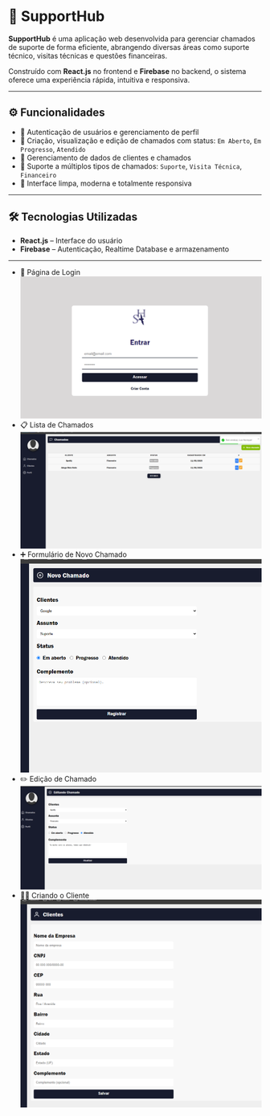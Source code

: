# 🚀 SupportHub

**SupportHub** é uma aplicação web desenvolvida para gerenciar chamados de suporte de forma eficiente, abrangendo diversas áreas como suporte técnico, visitas técnicas e questões financeiras.  

Construído com **React.js** no frontend e **Firebase** no backend, o sistema oferece uma experiência rápida, intuitiva e responsiva.

---

## ⚙️ Funcionalidades

- 🔐 Autenticação de usuários e gerenciamento de perfil  
- 📝 Criação, visualização e edição de chamados com status: `Em Aberto`, `Em Progresso`, `Atendido`  
- 👤 Gerenciamento de dados de clientes e chamados  
- 🧾 Suporte a múltiplos tipos de chamados: `Suporte`, `Visita Técnica`, `Financeiro`  
- 📱 Interface limpa, moderna e totalmente responsiva

---

## 🛠️ Tecnologias Utilizadas

- **React.js** – Interface do usuário  
- **Firebase** – Autenticação, Realtime Database e armazenamento  

---

- 🔑 Página de Login  
![Página de Login](https://github.com/Luizynhoo/SupportHub/blob/main/img/Captura%20de%20tela%202025-05-13%20121520.png)
- 📋 Lista de Chamados
![Lista de Chamados](https://github.com/Luizynhoo/SupportHub/blob/main/img/Captura%20de%20tela%202025-05-13%20121550.png)
- ➕ Formulário de Novo Chamado
![Formulário de Novo Chamado](https://github.com/Luizynhoo/SupportHub/blob/main/img/Captura%20de%20tela%202025-05-13%20121657.png) 
- ✏️ Edição de Chamado
![Página de Login](https://github.com/Luizynhoo/SupportHub/blob/main/img/Captura%20de%20tela%202025-05-13%20121708.png)
- 👨‍💼 Criando o Cliente
![Criando o Cliente](https://github.com/Luizynhoo/SupportHub/blob/main/img/Captura%20de%20tela%202025-05-13%20121716.png)

